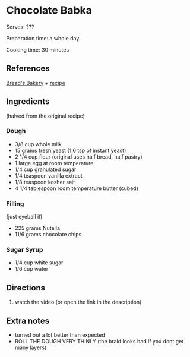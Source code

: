 # Chocolate Babka

Serves:
???

Preparation time:
a whole day

Cooking time:
30 minutes

## References

[Bread's Bakery](https://www.youtube.com/watch?v=HmqHq2Nn7Hs) + [recipe](https://www.vice.com/en_us/article/bjw37d/perfect-chocolate-babka-recipe)

## Ingredients

(halved from the original recipe)

### Dough
- 3/8 cup whole milk
- 15 grams fresh yeast (1.6 tsp of instant yeast)
- 2 1/4 cup flour (original uses half bread, half pastry)
- 1 large egg at room temperature
- 1/4 cup granulated sugar
- 1/4 teaspoon vanilla extract
- 1/8 teaspoon kosher salt
- 4 1/4 tablespoon room temperature butter (cubed)

### Filling
(just eyeball it)
- 225 grams Nutella
- 11/6 grams chocolate chips

### Sugar Syrup
- 1/4 cup white sugar
- 1/6 cup water

## Directions

1. watch the video (or open the link in the description)

## Extra notes
- turned out a lot better than expected
- ROLL THE DOUGH VERY THINLY (the braid looks bad if you dont get many layers)

